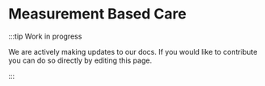 # Measurement Based Care

:::tip Work in progress

We are actively making updates to our docs. If you would like to contribute you can do so directly by editing this page.

:::
